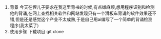 1. 背景
今天在侄儿子要求在我这里背书的时候,有点嫌麻烦,想用程序识别和检测他的背诵,在网上查找相关软件和网站发现只有一个滑板车背诵的软件效果还不错,但是还是感觉这个产业不太成熟,于是自己用ai编写了一个简单的背诵检测程序(我太菜了)
2. 使用步骤
下载项目
git clone 